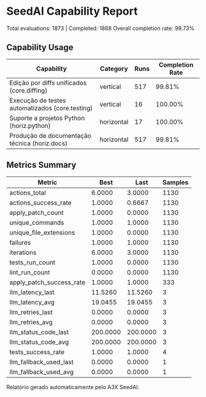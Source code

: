 # SeedAI Capability Report

Total evaluations: 1873 | Completed: 1868
Overall completion rate: 99.73%

## Capability Usage

| Capability | Category | Runs | Completion Rate |
|------------|----------|------|------------------|
| Edição por diffs unificados (core.diffing) | vertical | 517 | 99.81% |
| Execução de testes automatizados (core.testing) | vertical | 16 | 100.00% |
| Suporte a projetos Python (horiz.python) | horizontal | 17 | 100.00% |
| Produção de documentação técnica (horiz.docs) | horizontal | 517 | 99.81% |

## Metrics Summary

| Metric | Best | Last | Samples |
|--------|------|------|---------|
| actions_total | 6.0000 | 3.0000 | 1130 |
| actions_success_rate | 1.0000 | 0.6667 | 1130 |
| apply_patch_count | 1.0000 | 0.0000 | 1130 |
| unique_commands | 1.0000 | 1.0000 | 1130 |
| unique_file_extensions | 1.0000 | 0.0000 | 1130 |
| failures | 1.0000 | 1.0000 | 1130 |
| iterations | 6.0000 | 3.0000 | 1130 |
| tests_run_count | 1.0000 | 0.0000 | 1130 |
| lint_run_count | 0.0000 | 0.0000 | 1130 |
| apply_patch_success_rate | 1.0000 | 1.0000 | 333 |
| llm_latency_last | 11.5260 | 11.5260 | 3 |
| llm_latency_avg | 19.0455 | 19.0455 | 3 |
| llm_retries_last | 0.0000 | 0.0000 | 3 |
| llm_retries_avg | 0.0000 | 0.0000 | 3 |
| llm_status_code_last | 200.0000 | 200.0000 | 3 |
| llm_status_code_avg | 200.0000 | 200.0000 | 3 |
| tests_success_rate | 1.0000 | 1.0000 | 4 |
| llm_fallback_used_last | 0.0000 | 0.0000 | 1 |
| llm_fallback_used_avg | 0.0000 | 0.0000 | 1 |

Relatório gerado automaticamente pelo A3X SeedAI.